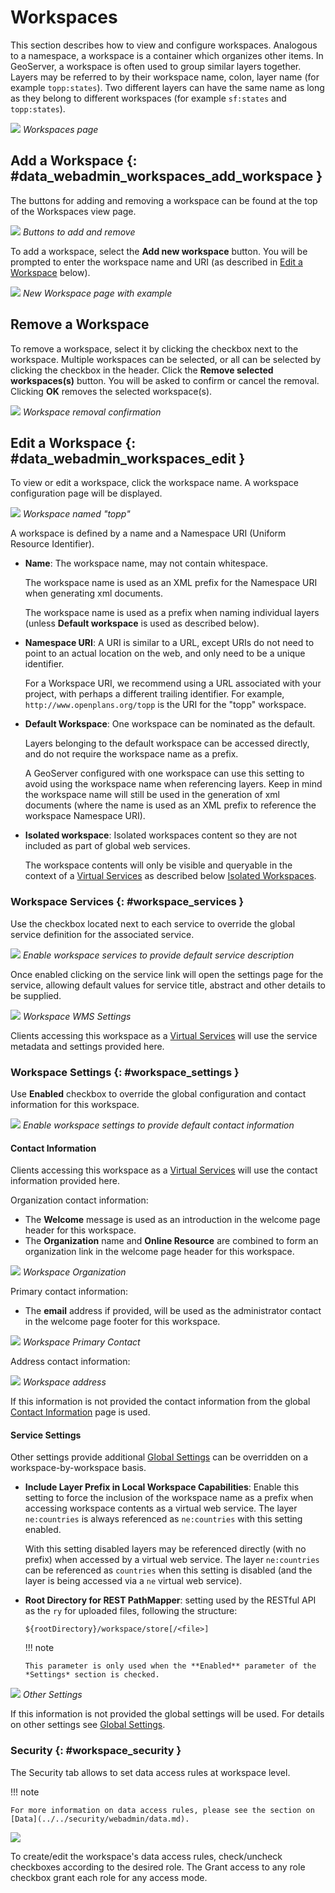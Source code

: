 # Workspaces

This section describes how to view and configure workspaces. Analogous to a namespace, a workspace is a container which organizes other items. In GeoServer, a workspace is often used to group similar layers together. Layers may be referred to by their workspace name, colon, layer name (for example `topp:states`). Two different layers can have the same name as long as they belong to different workspaces (for example `sf:states` and `topp:states`).

![](img/data_workspaces.png)
*Workspaces page*

## Add a Workspace {: #data_webadmin_workspaces_add_workspace }

The buttons for adding and removing a workspace can be found at the top of the Workspaces view page.

![](img/data_workspaces_add_remove.png)
*Buttons to add and remove*

To add a workspace, select the **Add new workspace** button. You will be prompted to enter the workspace name and URI (as described in [Edit a Workspace](workspaces.md#data_webadmin_workspaces_edit) below).

![](img/data_workspaces_sde.png)
*New Workspace page with example*

## Remove a Workspace

To remove a workspace, select it by clicking the checkbox next to the workspace. Multiple workspaces can be selected, or all can be selected by clicking the checkbox in the header. Click the **Remove selected workspaces(s)** button. You will be asked to confirm or cancel the removal. Clicking **OK** removes the selected workspace(s).

![](img/data_workspaces_rename_confirm.png)
*Workspace removal confirmation*

## Edit a Workspace {: #data_webadmin_workspaces_edit }

To view or edit a workspace, click the workspace name. A workspace configuration page will be displayed.

![](img/data_workspaces_basic_edit.png)
*Workspace named "topp"*

A workspace is defined by a name and a Namespace URI (Uniform Resource Identifier).

-   **Name**: The workspace name, may not contain whitespace.

    The workspace name is used as an XML prefix for the Namespace URI when generating xml documents.

    The workspace name is used as a prefix when naming individual layers (unless **Default workspace** is used as described below).

-   **Namespace URI**: A URI is similar to a URL, except URIs do not need to point to an actual location on the web, and only need to be a unique identifier.

    For a Workspace URI, we recommend using a URL associated with your project, with perhaps a different trailing identifier. For example, `http://www.openplans.org/topp` is the URI for the "topp" workspace.

-   **Default Workspace**: One workspace can be nominated as the default.

    Layers belonging to the default workspace can be accessed directly, and do not require the workspace name as a prefix.

    A GeoServer configured with one workspace can use this setting to avoid using the workspace name when referencing layers. Keep in mind the workspace name will still be used in the generation of xml documents (where the name is used as an XML prefix to reference the workspace Namespace URI).

-   **Isolated workspace**: Isolated workspaces content so they are not included as part of global web services.

    The workspace contents will only be visible and queryable in the context of a [Virtual Services](../../configuration/virtual-services.md) as described below [Isolated Workspaces](../../configuration/virtual-services.md#workspace_isolated).

### Workspace Services {: #workspace_services }

Use the checkbox located next to each service to override the global service definition for the associated service.

![](img/workspace_services.png)
*Enable workspace services to provide default service description*

Once enabled clicking on the service link will open the settings page for the service, allowing default values for service title, abstract and other details to be supplied.

![](img/workspace_wms_settings.png)
*Workspace WMS Settings*

Clients accessing this workspace as a [Virtual Services](../../configuration/virtual-services.md) will use the service metadata and settings provided here.

### Workspace Settings {: #workspace_settings }

Use **Enabled** checkbox to override the global configuration and contact information for this workspace.

![](img/workspace_settings.png)
*Enable workspace settings to provide default contact information*

#### Contact Information

Clients accessing this workspace as a [Virtual Services](../../configuration/virtual-services.md) will use the contact information provided here.

Organization contact information:

-   The **Welcome** message is used as an introduction in the welcome page header for this workspace.
-   The **Organization** name and **Online Resource** are combined to form an organization link in the welcome page header for this workspace.

![](img/workspace_orgaization.png)
*Workspace Organization*

Primary contact information:

-   The **email** address if provided, will be used as the administrator contact in the welcome page footer for this workspace.

![](img/workspace_contact.png)
*Workspace Primary Contact*

Address contact information:

![](img/workspace_address.png)
*Workspace address*

If this information is not provided the contact information from the global [Contact Information](../../configuration/contact.md) page is used.

#### Service Settings

Other settings provide additional [Global Settings](../../configuration/globalsettings.md) can be overridden on a workspace-by-workspace basis.

-   **Include Layer Prefix in Local Workspace Capabilities**: Enable this setting to force the inclusion of the workspace name as a prefix when accessing workspace contents as a virtual web service. The layer `ne:countries` is always referenced as `ne:countries` with this setting enabled.

    With this setting disabled layers may be referenced directly (with no prefix) when accessed by a virtual web service. The layer `ne:countries` can be referenced as `countries` when this setting is disabled (and the layer is being accessed via a `ne` virtual web service).

-   **Root Directory for REST PathMapper**: setting used by the RESTful API as the `ry` for uploaded files, following the structure:

        ${rootDirectory}/workspace/store[/<file>]

    !!! note

        This parameter is only used when the **Enabled** parameter of the *Settings* section is checked.

![](img/workspace_settings_other.png)
*Other Settings*

If this information is not provided the global settings will be used. For details on other settings see [Global Settings](../../configuration/globalsettings.md).

### Security {: #workspace_security }

The Security tab allows to set data access rules at workspace level.

!!! note

    For more information on data access rules, please see the section on [Data](../../security/webadmin/data.md).

![](img/data_workspaces_security_edit.png)

To create/edit the workspace's data access rules, check/uncheck checkboxes according to the desired role. The Grant access to any role checkbox grant each role for any access mode.
